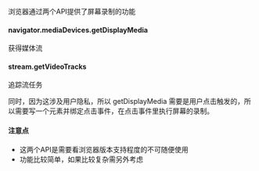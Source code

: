 

浏览器通过两个API提供了屏幕录制的功能

#### navigator.mediaDevices.getDisplayMedia
获得媒体流

#### stream.getVideoTracks
追踪流任务

同时，因为这涉及用户隐私，所以 getDisplayMedia 需要是用户点击触发的，所以需要写一个元素并绑定点击事件，在点击事件里执行屏幕的录制。

#### 注意点
+ 这两个API是需要看浏览器版本支持程度的不可随便使用
+ 功能比较简单，如果比较复杂需另外考虑
